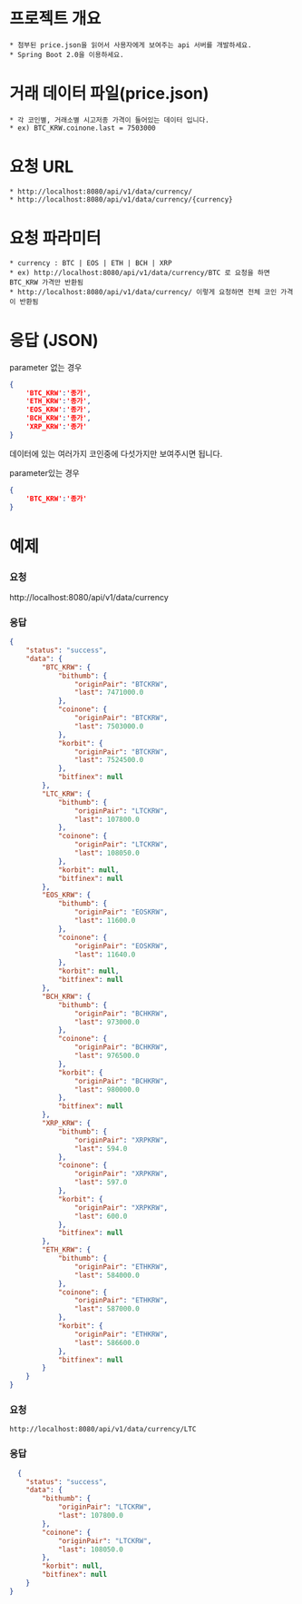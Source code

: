 # 프로젝트 개요
	* 첨부된 price.json을 읽어서 사용자에게 보여주는 api 서버를 개발하세요.
    * Spring Boot 2.0을 이용하세요.

# 거래 데이터 파일(price.json)
	* 각 코인별, 거래소별 시고저종 가격이 들어있는 데이터 입니다.
 	* ex) BTC_KRW.coinone.last = 7503000

# 요청 URL
	* http://localhost:8080/api/v1/data/currency/
    * http://localhost:8080/api/v1/data/currency/{currency}

# 요청 파라미터
    * currency : BTC | EOS | ETH | BCH | XRP
    * ex) http://localhost:8080/api/v1/data/currency/BTC 로 요청을 하면 BTC_KRW 가격만 반환됨
    * http://localhost:8080/api/v1/data/currency/ 이렇게 요청하면 전체 코인 가격이 반환됨
    

# 응답 (JSON)
parameter 없는 경우
```json
{
	'BTC_KRW':'종가',
	'ETH_KRW':'종가', 
	'EOS_KRW':'종가', 
	'BCH_KRW':'종가', 
	'XRP_KRW':'종가'
}
```

데이터에 있는 여러가지 코인중에 다섯가지만 보여주시면 됩니다.

parameter있는 경우
```json
{
	'BTC_KRW':'종가'
}
```



# 예제

### 요청

http://localhost:8080/api/v1/data/currency

### 응답
```json
{
	"status": "success",
	"data": {
		"BTC_KRW": {
			"bithumb": {
				"originPair": "BTCKRW",
				"last": 7471000.0
			},
			"coinone": {
				"originPair": "BTCKRW",
				"last": 7503000.0
			},
			"korbit": {
				"originPair": "BTCKRW",
				"last": 7524500.0
			},
			"bitfinex": null
		},
		"LTC_KRW": {
			"bithumb": {
				"originPair": "LTCKRW",
				"last": 107800.0
			},
			"coinone": {
				"originPair": "LTCKRW",
				"last": 108050.0
			},
			"korbit": null,
			"bitfinex": null
		},
		"EOS_KRW": {
			"bithumb": {
				"originPair": "EOSKRW",
				"last": 11600.0
			},
			"coinone": {
				"originPair": "EOSKRW",
				"last": 11640.0
			},
			"korbit": null,
			"bitfinex": null
		},
		"BCH_KRW": {
			"bithumb": {
				"originPair": "BCHKRW",
				"last": 973000.0
			},
			"coinone": {
				"originPair": "BCHKRW",
				"last": 976500.0
			},
			"korbit": {
				"originPair": "BCHKRW",
				"last": 980000.0
			},
			"bitfinex": null
		},
		"XRP_KRW": {
			"bithumb": {
				"originPair": "XRPKRW",
				"last": 594.0
			},
			"coinone": {
				"originPair": "XRPKRW",
				"last": 597.0
			},
			"korbit": {
				"originPair": "XRPKRW",
				"last": 600.0
			},
			"bitfinex": null
		},
		"ETH_KRW": {
			"bithumb": {
				"originPair": "ETHKRW",
				"last": 584000.0
			},
			"coinone": {
				"originPair": "ETHKRW",
				"last": 587000.0
			},
			"korbit": {
				"originPair": "ETHKRW",
				"last": 586600.0
			},
			"bitfinex": null
		}
	}
}
```
    


### 요청
	http://localhost:8080/api/v1/data/currency/LTC    

### 응답
```json
  {
	"status": "success",
	"data": {
		"bithumb": {
			"originPair": "LTCKRW",
			"last": 107800.0
		},
		"coinone": {
			"originPair": "LTCKRW",
			"last": 108050.0
		},
		"korbit": null,
		"bitfinex": null
	}
}
```
    
